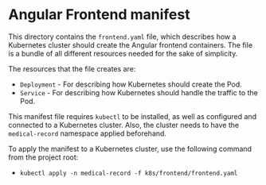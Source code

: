 # Angular Frontend manifest
This directory contains the `frontend.yaml` file, which describes how a Kubernetes cluster should create the
Angular frontend containers. The file is a bundle of all different resources needed for the sake of simplicity.

The resources that the file creates are:
- `Deployment` - For describing how Kubernetes should create the Pod.
- `Service` - For describing how Kubernetes should handle the traffic to the Pod.

This manifest file requires `kubectl` to be installed, as well as configured and connected to a Kubernetes cluster. Also,
the cluster needs to have the `medical-record` namespace applied beforehand.

To apply the manifest to a Kubernetes cluster, use the following command from the project root:
- `kubectl apply -n medical-record -f k8s/frontend/frontend.yaml`